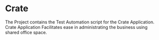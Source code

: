# Crate
The Project contains the Test Automation script for the Crate Application.
Crate Application Facilitates ease in administrating the business using shared office space.
